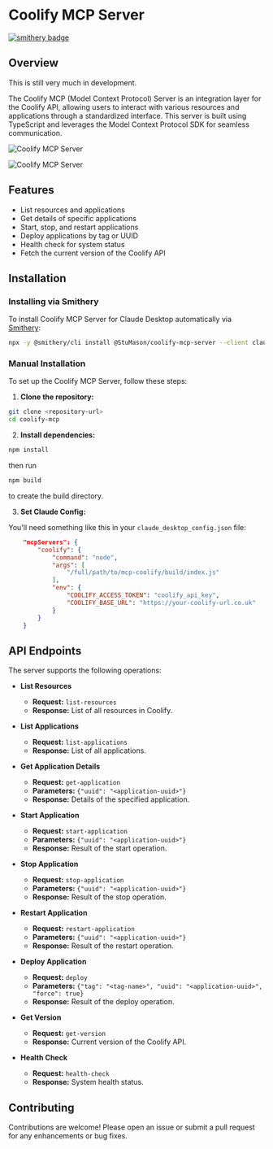# Coolify MCP Server
[![smithery badge](https://smithery.ai/badge/@StuMason/coolify-mcp-server)](https://smithery.ai/server/@StuMason/coolify-mcp-server)

## Overview

This is still very much in development. 

The Coolify MCP (Model Context Protocol) Server is an integration layer for the Coolify API, allowing users to interact with various resources and applications through a standardized interface. This server is built using TypeScript and leverages the Model Context Protocol SDK for seamless communication.

![Coolify MCP Server](./docs/claude_stuartmason.png)

![Coolify MCP Server](./docs/method_list.png)

## Features

- List resources and applications
- Get details of specific applications
- Start, stop, and restart applications
- Deploy applications by tag or UUID
- Health check for system status
- Fetch the current version of the Coolify API

## Installation

### Installing via Smithery

To install Coolify MCP Server for Claude Desktop automatically via [Smithery](https://smithery.ai/server/@StuMason/coolify-mcp-server):

```bash
npx -y @smithery/cli install @StuMason/coolify-mcp-server --client claude
```

### Manual Installation
To set up the Coolify MCP Server, follow these steps:

1. **Clone the repository:**

```bash
git clone <repository-url>
cd coolify-mcp
```

2. **Install dependencies:**

```bash
npm install
```

then run 

```bash
npm build
```

to create the build directory.

3. **Set Claude Config:**

You'll need something like this in your `claude_desktop_config.json` file:

```json
    "mcpServers": {
        "coolify": {
            "command": "node",
            "args": [
                "/full/path/to/mcp-coolify/build/index.js"
            ],
            "env": {
                "COOLIFY_ACCESS_TOKEN": "coolify_api_key",
                "COOLIFY_BASE_URL": "https://your-coolify-url.co.uk"
            }
        }
    }
```

## API Endpoints

The server supports the following operations:

- **List Resources**
  - **Request:** `list-resources`
  - **Response:** List of all resources in Coolify.

- **List Applications**
  - **Request:** `list-applications`
  - **Response:** List of all applications.

- **Get Application Details**
  - **Request:** `get-application`
  - **Parameters:** `{"uuid": "<application-uuid>"}`
  - **Response:** Details of the specified application.

- **Start Application**
  - **Request:** `start-application`
  - **Parameters:** `{"uuid": "<application-uuid>"}`
  - **Response:** Result of the start operation.

- **Stop Application**
  - **Request:** `stop-application`
  - **Parameters:** `{"uuid": "<application-uuid>"}`
  - **Response:** Result of the stop operation.

- **Restart Application**
  - **Request:** `restart-application`
  - **Parameters:** `{"uuid": "<application-uuid>"}`
  - **Response:** Result of the restart operation.

- **Deploy Application**
  - **Request:** `deploy`
  - **Parameters:** `{"tag": "<tag-name>", "uuid": "<application-uuid>", "force": true}`
  - **Response:** Result of the deploy operation.

- **Get Version**
  - **Request:** `get-version`
  - **Response:** Current version of the Coolify API.

- **Health Check**
  - **Request:** `health-check`
  - **Response:** System health status.

## Contributing

Contributions are welcome! Please open an issue or submit a pull request for any enhancements or bug fixes.
